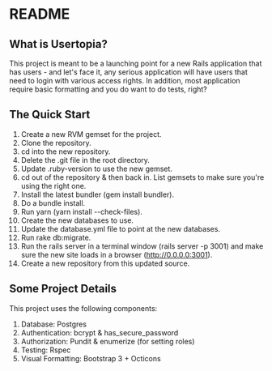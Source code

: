 # README

## What is Usertopia?
This project is meant to be a launching point for a new Rails application
that has users - and let's face it, any serious application will have
users that need to login with various access rights. In addition, most
application require basic formatting and you do want to do tests, right?

## The Quick Start

1. Create a new RVM gemset for the project.
1. Clone the repository.
1. cd into the new repository.
1. Delete the .git file in the root directory.
1. Update .ruby-version to use the new gemset.
1. cd out of the repository & then back in. List gemsets to make sure
you're using the right one.
1. Install the latest bundler (gem install bundler).
1. Do a bundle install. 
1. Run yarn (yarn install --check-files).
1. Create the new databases to use.
1. Update the database.yml file to point at the new databases.
1. Run rake db:migrate.
1. Run the rails server in a terminal window (rails server -p 3001)
and make sure the new site loads in a browser (http://0.0.0.0:3001).
1. Create a new repository from this updated source.

## Some Project Details
This project uses the following components:
1. Database: Postgres
1. Authentication: bcrypt & has_secure_password
1. Authorization: Pundit & enumerize (for setting roles)
1. Testing: Rspec
1. Visual Formatting: Bootstrap 3 + Octicons